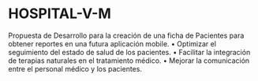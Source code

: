 # HOSPITAL-V-M
Propuesta de Desarrollo para la creación de una ficha de Pacientes para obtener reportes en una futura aplicación mobile. • Optimizar el seguimiento del estado de salud de los pacientes. • Facilitar la integración de terapias naturales en el tratamiento médico. • Mejorar la comunicación entre el personal médico y los pacientes.
